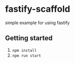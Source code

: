 # fastify-scaffold
simple example for using fastify

## Getting started

1. `npm install`
2. `npm run start`